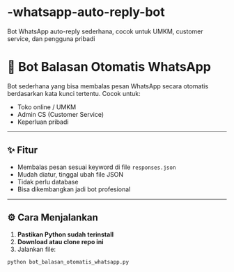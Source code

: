 # -whatsapp-auto-reply-bot
Bot WhatsApp auto-reply sederhana, cocok untuk UMKM, customer service, dan pengguna pribadi
# 🤖 Bot Balasan Otomatis WhatsApp

Bot sederhana yang bisa membalas pesan WhatsApp secara otomatis berdasarkan kata kunci tertentu. Cocok untuk:
- Toko online / UMKM
- Admin CS (Customer Service)
- Keperluan pribadi

---

## ✨ Fitur
- Membalas pesan sesuai keyword di file `responses.json`
- Mudah diatur, tinggal ubah file JSON
- Tidak perlu database
- Bisa dikembangkan jadi bot profesional

---

## ⚙️ Cara Menjalankan

1. **Pastikan Python sudah terinstall**  
2. **Download atau clone repo ini**
3. Jalankan file:
```bash
python bot_balasan_otomatis_whatsapp.py
